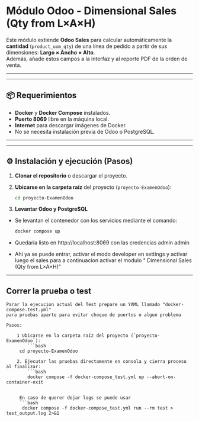 # Módulo Odoo - Dimensional Sales (Qty from L×A×H)

Este módulo extiende **Odoo Sales** para calcular automáticamente la **cantidad** (`product_uom_qty`) de una línea de pedido a partir de sus dimensiones: **Largo × Ancho × Alto**.  
Además, añade estos campos a la interfaz y al reporte PDF de la orden de venta.

---

-----------------------------------------------------------------------------
## 📦 Requerimientos

- **Docker** y **Docker Compose** instalados.
- **Puerto 8069** libre en la máquina local.
- **Internet** para descargar imágenes de Docker.
- No se necesita instalación previa de Odoo o PostgreSQL.  

---

-----------------------------------------------------------------------------
## ⚙️ Instalación y ejecución (Pasos)

1. **Clonar el repositorio** o descargar el proyecto.
   
2. **Ubicarse en la carpeta raíz** del proyecto (`proyecto-ExamenOdoo`):
   ```bash
   cd proyecto-ExamenOdoo

3. **Levantar Odoo y PostgreSQL**
 - Se levantan el contenedor con los servicios mediante el comando: 
    ```bash
    docker compose up 

- Quedaria listo en http://localhost:8069 con las credencias admin admin 
  
- Ahi ya se puede entrar, activar el modo developer en settings y activar luego 
el sales para a continuacion activar el modulo " Dimensional Sales (Qty from L×A×H)" 

-----------------------------------------------------------------------------

## Correr la prueba o test  

    Parar la ejecucion actual del Test prepare un YAML llamado "docker-compose.test.yml" 
    para pruebas aparte para evitar choque de puertos o algun problema 

    Pasos: 

        1 Ubicarse en la carpeta raíz del proyecto (`proyecto-ExamenOdoo`):
            ```bash
         cd proyecto-ExamenOdoo

        2. Ejecutar las pruebas directamente en consola y cierra proceso al finalizar:
            ```bash
            docker compose -f docker-compose_test.yml up --abort-on-container-exit


         En caso de querer dejar logs se puede usar 
         ```bash
          docker compose -f docker-compose_test.yml run --rm test > test_output.log 2>&1



